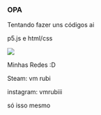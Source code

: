 ### OPA
Tentando fazer uns códigos ai

p5.js e html/css


![](https://media1.tenor.com/m/Pq86Q-fKRtwAAAAC/bocchi-the-rock-bocchi.gif)

Minhas Redes :D

Steam: vm rubi

instagram: vmrubiii

só isso mesmo
